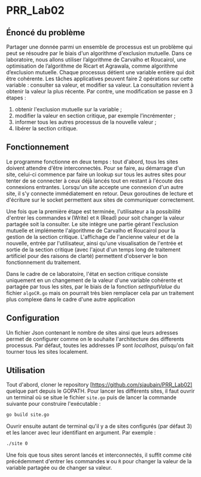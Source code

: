 # PRR_Lab02

## Énoncé du problème

Partager une donnée parmi un ensemble de processus est un problème qui peut se résoudre par le biais d'un algorithme d'exclusion mutuelle. Dans ce laboratoire, nous allons utiliser l’algorithme de Carvalho et Roucairol, une optimisation de l’algorithme de Ricart et Agrawala, comme algorithme d’exclusion mutuelle.  Chaque processus détient une variable entière qui doit être cohérente. Les tâches applicatives peuvent faire 2 opérations sur cette variable : consulter sa valeur, et modifier sa valeur. La consultation revient à obtenir la valeur la plus récente. Par contre, une modification se passe en 3 étapes :

1. obtenir l'exclusion mutuelle sur la variable ;
2. modifier la valeur en section critique, par exemple l’incrémenter ;
3. informer tous les autres processus de la nouvelle valeur ;
4. libérer la section critique.

## Fonctionnement

Le programme fonctionne en deux temps : tout d'abord, tous les sites doivent attendre d'être interconnectés. Pour se faire, au démarrage d'un site, celui-ci commence par faire un lookup sur tous les autres sites pour tenter de se connecter à ceux déjà lancés tout en restant à l'écoute des connexions entrantes. Lorsqu'un site accepte une connexion d'un autre site, il s'y connecte immédiatement en retour. Deux goroutines de lecture et d'écriture sur le socket permettent aux sites de communiquer correctement.

Une fois que la première étape est terminée, l'utilisateur a la possibilité d'entrer les commandes `W` (Write) et `R` (Read) pour soit changer la valeur partagée soit la consulter. Le site intègre une partie gérant l'exclusion mutuelle et implémente l'algorithme de Carvalho et Roucairol pour la gestion de la section critique. L'affichage de l'ancienne valeur et de la nouvelle, entrée par l'utilisateur, ainsi qu'une visualisation de l'entrée et sortie de la section critique (avec l'ajout d'un temps long de traitement artificiel pour des raisons de clarté) permettent d'observer le bon fonctionnement du traitement.

Dans le cadre de ce laboratoire, l'état en section critique consiste uniquement en un changement de la valeur d'une variable cohérente et partagée par tous les sites, par le biais de la fonction *setInputValue* du fichier `algoCR.go` mais on pourrait très bien remplacer cela par un traitement plus complexe dans le cadre d'une autre application

## Configuration

Un fichier Json contenant le nombre de sites ainsi que leurs adresses permet de configurer comme on le souhaite l'architecture des differents processus. Par défaut, toutes les addresses IP sont *localhost*, puisqu'on fait tourner tous les sites localement.

## Utilisation

Tout d'abord, cloner le repository [https://github.com/sjaubain/PRR_Lab02] quelque part depuis le GOPATH. Pour lancer les différents sites, il faut ouvrir un terminal où se situe le fichier `site.go` puis de lancer la commande suivante pour construire l'exécutable :

```bash
go build site.go
```

Ouvrir ensuite autant de terminal qu'il y a de sites configurés (par défaut 3) et les lancer avec leur identifiant en argument. Par exemple :

```bash
./site 0
```

Une fois que tous sites seront lancés et interconnectés, il suffit comme cité précédemment d'entrer les commandes `W` ou `R` pour changer la valeur de la variable partagée ou de changer sa valeur. 
